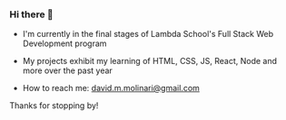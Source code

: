 ### Hi there 👋

- I'm currently in the final stages of Lambda School's Full Stack Web Development program

- My projects exhibit my learning of HTML, CSS, JS, React, Node and more over the past year

- How to reach me: david.m.molinari@gmail.com 

Thanks for stopping by!
